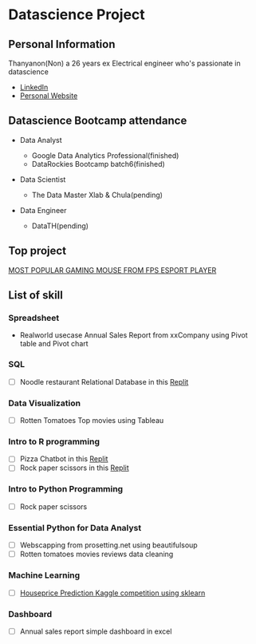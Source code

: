 # Datascience Project

## Personal Information

Thanyanon(Non) a 26 years ex Electrical engineer who's passionate in datascience

- [LinkedIn](https://www.linkedin.com/in/thanyanon-saetang-b17a20235/)
- [Personal Website](https://thanyanonsa.wordpress.com/)

## Datascience Bootcamp attendance

- Data Analyst
  - Google Data Analytics Professional(finished)
  - DataRockies Bootcamp batch6(finished)
  
- Data Scientist  
  - The Data Master Xlab & Chula(pending)

- Data Engineer
  - DataTH(pending)

## Top project

[MOST POPULAR GAMING MOUSE FROM FPS ESPORT PLAYER](https://thanyanonsa.wordpress.com/2023/01/16/most-popular-gaming-mouse-from-fps-esport-player/)
  
## List of skill

### Spreadsheet

- Realworld usecase Annual Sales Report from xxCompany using Pivot table and Pivot chart

### SQL

- [ ] Noodle restaurant Relational Database in this [Replit](https://replit.com/@ThanyanonSaetan/SQLhomeworkbatch6#main.sql)

### Data Visualization

- [ ] Rotten Tomatoes Top movies using Tableau

### Intro to R programming

- [ ] Pizza Chatbot in this [Replit](https://replit.com/@ThanyanonSaetan/Batch6Chatbotpizza#main.r)
- [ ] Rock paper scissors in this [Replit](https://replit.com/@ThanyanonSaetan/Batch6PaoYingChub#main.r)

### Intro to Python Programming

- [ ] Rock paper scissors

### Essential Python for Data Analyst

- [ ] Webscapping from prosetting.net using beautifulsoup
- [ ] Rotten tomatoes movies reviews data cleaning

### Machine Learning

- [ ] [Houseprice Prediction Kaggle competition using sklearn](https://github.com/Thanyanon/datascience_project/blob/main/machine_learning/house_price_calculation_kaggle-rev5.ipynb)

### Dashboard

- [ ] Annual sales report simple dashboard in excel
